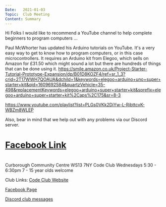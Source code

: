 ```yaml
---
Date:   2021-01-03
Topic:  Club Meeting
Content: Summary
---
```

Hi Folks
I would like to recommend a YouTube channel to help complete beginners to program computers ...

Paul McWhorter has updated his Arduino tutorials on YouTube.
It's a very easy way to get to know how to program computers, or in this case microcontrollers.
It requires an Arduino kit from Elegoo, which sells on Amazon for £31.50 which might sound a lot but there are hundreds of things that can be done using it. 
https://smile.amazon.co.uk/Project-Starter-Tutorial-Prototype-Expansion/dp/B01D8KOZF4/ref=sr_1_3?crid=2T17WWH7QOAUA&dchild=1&keywords=elegoo+arduino+uno+super+starter+kit&qid=1609692584&quartzVehicle=35-498&replacementKeywords=elegoo+arduino+super+starter+kit&sprefix=elegoo+arduino+super+starter+kit%2Caps%2C175&sr=8-3

https://www.youtube.com/playlist?list=PLGs0VKk2DiYw-L-RibttcvK-WBZm8WLEP

Also, bear in mind that we help out with any problems via our Discord server.

# [Facebook Link](https://www.facebook.com/1481985248595237/posts/3388460661281010/)

#
Curborough Community Centre
WS13 7NY
Code Club
Wednesdays 5:30 - 6:30pm
7 - 15 year olds welcome

Club Links:
[Code Club Website](https://lichfield-code-club.github.io/)

[Facebook Page](https://www.facebook.com/LichfieldCoders)

[Discord club messages](https://discord.gg/szz6xGK)
